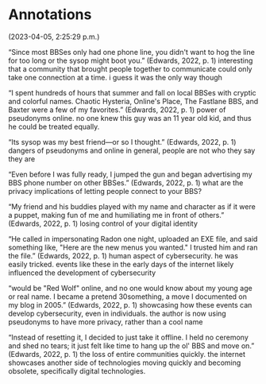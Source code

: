 # Annotations  
(2023-04-05, 2:25:29 p.m.)

“Since most BBSes only had one phone line, you didn't want to hog the line for too long or the sysop might boot you.” (Edwards, 2022, p. 1) interesting that a community that brought people together to communicate could only take one connection at a time. i guess it was the only way though

“I spent hundreds of hours that summer and fall on local BBSes with cryptic and colorful names. Chaotic Hysteria, Online's Place, The Fastlane BBS, and Baxter were a few of my favorites.” (Edwards, 2022, p. 1) power of pseudonyms online. no one knew this guy was an 11 year old kid, and thus he could be treated equally.

“Its sysop was my best friend—or so I thought.” (Edwards, 2022, p. 1) dangers of pseudonyms and online in general, people are not who they say they are

“Even before I was fully ready, I jumped the gun and began advertising my BBS phone number on other BBSes.” (Edwards, 2022, p. 1) what are the privacy implications of letting people connect to your BBS?

“My friend and his buddies played with my name and character as if it were a puppet, making fun of me and humiliating me in front of others.” (Edwards, 2022, p. 1) losing control of your digital identity

“He called in impersonating Radon one night, uploaded an EXE file, and said something like, "Here are the new menus you wanted." I trusted him and ran the file.” (Edwards, 2022, p. 1) human aspect of cybersecurity. he was easily tricked. events like these in the early days of the internet likely influenced the development of cybersecurity

“would be "Red Wolf" online, and no one would know about my young age or real name. I became a pretend 30something, a move I documented on my blog in 2005.” (Edwards, 2022, p. 1) showcasing how these events can develop cybersecurity, even in individuals. the author is now using pseudonyms to have more privacy, rather than a cool name

“Instead of resetting it, I decided to just take it offline. I held no ceremony and shed no tears; it just felt like time to hang up the ol' BBS and move on.” (Edwards, 2022, p. 1) the loss of entire communities quickly. the internet showcases another side of technologies moving quickly and becoming obsolete, specifically digital technologies.